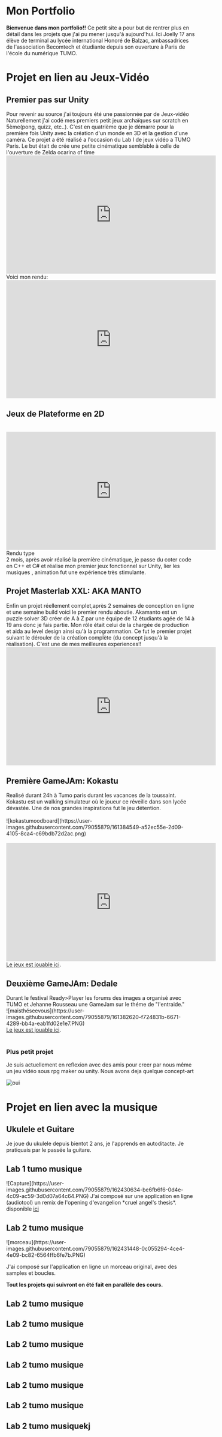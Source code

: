 # Mon Portfolio
**Bienvenue dans mon portfolio!!**
Ce petit site a pour but de rentrer plus en détail dans les projets que j'ai pu mener jusqu'à aujourd'hui. Ici Joelly 17 ans élève de terminal au lycée international Honoré de Balzac, ambassadrices de l'association Becomtech et étudiante depuis son ouverture à Paris de l'école du numérique TUMO.




<h1>Projet en lien au Jeux-Vidéo</h1>

 <h2>Premier pas sur Unity</h2>
Pour revenir au source j'ai toujours été une passionnée par de Jeux-vidéo
 Naturellement j'ai codé mes premiers petit jeux archaïques sur scratch en 5ème(pong, quizz, etc..).
 C'est en quatrième que je démarre pour la première fois Unity avec la création d'un monde en 3D et la gestion d'une caméra. Ce projet a été réalisé a l'occasion du Lab I de jeux vidéo a TUMO Paris. Le but était de crée une petite cinématique semblable à celle de l'ouverture de Zelda ocarina of time
 <br>

 <iframe width="560" height="315" src="https://www.youtube.com/embed/Fi8bfP1f68A?start=167" title="YouTube video player" frameborder="0" allow="accelerometer; autoplay; clipboard-write; encrypted-media; gyroscope; picture-in-picture" allowfullscreen></iframe>
 <br>
Voici mon rendu:
 <br> 
 <iframe width="560" height="315" src="https://www.youtube.com/embed/Vsyp9Dn9WQI" title="YouTube video player" frameborder="0" allow="accelerometer; autoplay; clipboard-write; encrypted-media; gyroscope; picture-in-picture" allowfullscreen></iframe>
<br>
 <h2>Jeux de Plateforme en 2D</h2>
 <br> 
  <iframe width="560" height="315" src="https://www.youtube.com/embed/iJgEP-1KLqw" title="YouTube video player" frameborder="0" allow="accelerometer; autoplay; clipboard-write; encrypted-media; gyroscope; picture-in-picture" allowfullscreen></iframe>
 Rendu type
<br>
2 mois, après avoir réalisé la première cinématique, je passe du coter code en C++ et C# et
 réalise mon premier jeux fonctionnel sur Unity, lier les musiques , animation fut une expérience très stimulante.
<br> 
<h2> Projet Masterlab XXL: AKA MANTO</h2>
Enfin un projet réellement complet,après 2 semaines de conception en ligne et une semaine build voici le premier rendu aboutie. Akamanto est un puzzle solver 3D créer de A à Z par une équipe de 12 étudiants agée de 14 à 19 ans donc je fais partie. Mon rôle était celui de la chargée de production et aida au level design ainsi qu'à la programmation. Ce fut le premier projet suivant le dérouler de la création complète (du concept jusqu'à la réalisation). C'est une de mes meilleures experiences!!
<br>
<iframe width="560" height="315" src="https://www.youtube.com/embed/cqSTqA5jBDQ" title="YouTube video player" frameborder="0" allow="accelerometer; autoplay; clipboard-write; encrypted-media; gyroscope; picture-in-picture" allowfullscreen></iframe>
<br>
<h2>Première GameJAm: Kokastu</h2>
 Realisé durant 24h à Tumo paris durant les vacances de la toussaint. Kokastu est un walking simulateur 
où le joueur ce réveille dans son lycée dévastée. Une de nos grandes inspirations fut le jeu détention.
<br>
 <br>
![kokastumoodboard](https://user-images.githubusercontent.com/79055879/161384549-a52ec55e-2d09-4105-8ca4-c69bdb72d2ac.png)
<br>
 <br>
 <iframe width="560" height="315" src="https://www.youtube.com/embed/ltZEjF6t_Vg" title="YouTube video player" frameborder="0" allow="accelerometer; autoplay; clipboard-write; encrypted-media; gyroscope; picture-in-picture" allowfullscreen></iframe>
 <br>
 <a href="https://tumoparis.github.io/TravauxJV/LabIII/Kokatsu/index.html">Le jeux est jouable ici</a>.
  <br>
 <h2>Deuxième GameJAm: Dedale</h2>
Durant le festival Ready>Player les forums des images a organisé avec TUMO et Jehanne Rousseau une
GameJam sur le théme de "l'entraide."
<br>
![maisthéseevous](https://user-images.githubusercontent.com/79055879/161382620-f724831b-6671-4289-bb4a-eab1fd02e1e7.PNG)
  <br>
 <a href="https://tumoparis.github.io/TravauxJV/GameJam/Dedale/index.html">Le jeux est jouable ici</a>.
<br>
 <br>
 <h3> Plus petit projet </h3>
 Je suis actuellement en reflexion avec des amis pour creer par nous même un jeu vidéo sous rpg maker ou unity. Nous avons deja quelque concept-art
 
 
 ![oui](https://user-images.githubusercontent.com/79055879/161384162-1d319f97-fb47-419c-a57e-afeea032fa71.PNG)
 
 <h1>Projet en lien avec la musique</h1>
 <h2> Ukulele et Guitare</h2>
Je joue du ukulele depuis bientot 2 ans, je l'apprends en autoditacte. Je pratiquais par le passée la guitare.
 <h2>Lab 1 tumo musique</h2>
 ![Capture](https://user-images.githubusercontent.com/79055879/162430634-be6fb6f6-0d4e-4c09-ac59-3d0d07a64c64.PNG)
 J'ai composé sur une application en ligne (audiotool) un remix de l'opening d'evangelion *cruel angel's thesis*.
 disponible <a href=" https://www.audiotool.com/user/joellyhuin75_gmail_com/tracks
">ici</a>

 <h2>Lab 2 tumo musique</h2>
 ![morceau](https://user-images.githubusercontent.com/79055879/162431448-0c055294-4ce4-4e09-bc82-6564ffb6fe7b.PNG)

  J'ai composé sur l'application en ligne un morceau original, avec des samples et boucles.


 <b>Tout les projets qui suivront on été fait en parallèle des cours.</b>
 <h2>Lab 2 tumo musique</h2>
 <h2>Lab 2 tumo musique</h2>
 <h2>Lab 2 tumo musique</h2>
 <h2>Lab 2 tumo musique</h2>
 <h2>Lab 2 tumo musique</h2>
 <h2>Lab 2 tumo musique</h2>
 <h2>Lab 2 tumo musiquekj</h2>
